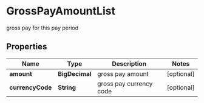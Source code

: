 

# GrossPayAmountList

gross pay for this pay period
## Properties

Name | Type | Description | Notes
------------ | ------------- | ------------- | -------------
**amount** | **BigDecimal** | gross pay amount |  [optional]
**currencyCode** | **String** | gross pay currency code |  [optional]



